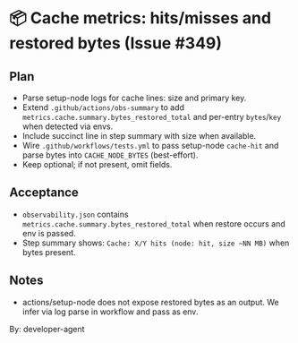 # 📦 Cache metrics: hits/misses and restored bytes (Issue #349)

## Plan

- Parse setup-node logs for cache lines: size and primary key.
- Extend `.github/actions/obs-summary` to add `metrics.cache.summary.bytes_restored_total` and per-entry `bytes`/`key` when detected via envs.
- Include succinct line in step summary with size when available.
- Wire `.github/workflows/tests.yml` to pass setup-node `cache-hit` and parse bytes into `CACHE_NODE_BYTES` (best-effort).
- Keep optional; if not present, omit fields.

## Acceptance

- `observability.json` contains `metrics.cache.summary.bytes_restored_total` when restore occurs and env is passed.
- Step summary shows: `Cache: X/Y hits (node: hit, size ~NN MB)` when bytes present.

## Notes

- actions/setup-node does not expose restored bytes as an output. We infer via log parse in workflow and pass as env.

By: developer-agent
